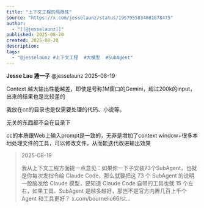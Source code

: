 ```yaml
---
title: "上下文工程的局限性"
source: "https://x.com/jesselaunz/status/1957955834081878475"
author:
  - "[[@jesselaunz]]"
published: 2025-08-20
created: 2025-08-20
description:
tags:
  - "@jesselaunz #上下文工程  #大模型  #SubAgent"
---
```

**Jesse Lau 遁一子** @jesselaunz 2025-08-19

Context 越大输出性能越差，即使是号称1M窗口的Gemini，超过200k的input，出来的结果也是比较差的

我放在cc的目录也是仅需要处理的代码、小说等。

无关的东西都不会在目录下

cc的本质跟Web上输入prompt是一致的，无非是增加了context window+很多本地处理文件的工具，可以修改文件，从而能迭代改进输出效果

> 2025-08-19
> 
> 我从上下文工程方面提一点意见：如果你一下子安装73个SubAgent，也就是你每次发指令给 Claude Code，那么就要把这 73 个 SubAgent 的说明一股脑发给 Claude 模型，要知道 Claude Code 自带的工具也就 15 个左右，如果工具、SubAgent 是越多越好，那岂不是官方内置几百上千个 Agent 和工具更好？ x.com/bourneliu66/st…